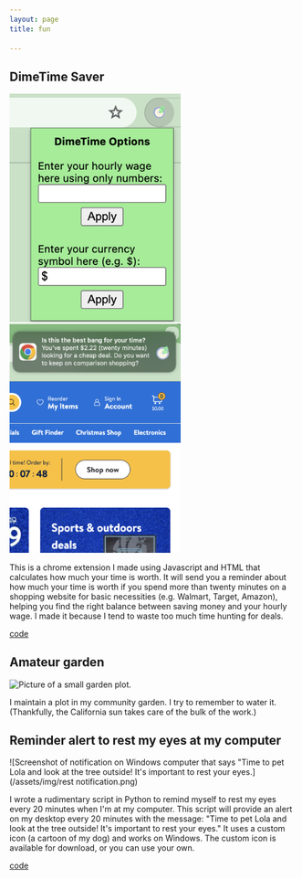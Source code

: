 ```yaml
---
layout: page
title: fun

---
```


## DimeTime Saver

<img src="/assets/img/dimetime_saver_popup.png" alt="screenshot of dimetimesaver popup" width="300"> <img src="/assets/img/dimetime_saver_notification.png" alt="screenshot of dimetime saver notification" width="300">

This is a chrome extension I made using Javascript and HTML that calculates how much your time is worth. It will send you a reminder about how much your time is worth if you spend more than twenty minutes on a shopping website for basic necessities (e.g. Walmart, Target, Amazon), helping you find the right balance between saving money and your hourly wage. I made it because I tend to waste too much time hunting for deals. 

[code](https://github.com/angelahe101/dimetime-saver)

## Amateur garden

![Picture of a small garden plot.](/assets/img/garden.jpg)

I maintain a plot in my community garden. I try to remember to water it. (Thankfully, the California sun takes care of the bulk of the work.)

## Reminder alert to rest my eyes at my computer

![Screenshot of notification on Windows computer that says "Time to pet Lola and look at the tree outside! It's important to rest your eyes.](/assets/img/rest notification.png)

I wrote a rudimentary script in Python to remind myself to rest my eyes every 20 minutes when I'm at my computer. This script will provide an alert on my desktop every 20 minutes with the message: "Time to pet Lola and look at the tree outside! It's important to rest your eyes." It uses a custom icon (a cartoon of my dog) and works on Windows. The custom icon is available for download, or you can use your own.

[code](https://github.com/angelahe101/rest-notification)


